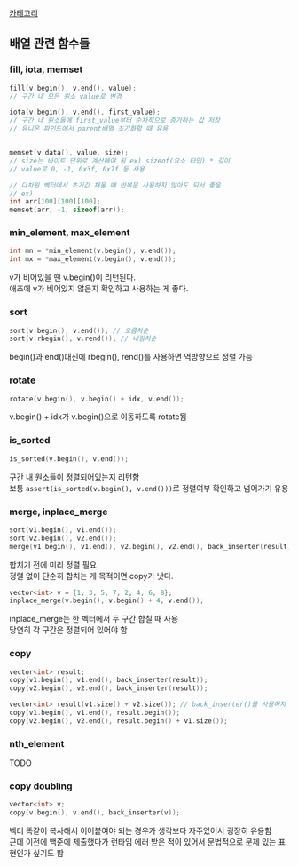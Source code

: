 [카테고리](/README.md)
## 배열 관련 함수들
### fill, iota, memset
```cpp
fill(v.begin(), v.end(), value);
// 구간 내 모든 원소 value로 변경

iota(v.begin(), v.end(), first_value);
// 구간 내 원소들에 first_value부터 순차적으로 증가하는 값 저장
// 유니온 파인드에서 parent배열 초기화할 때 유용


memset(v.data(), value, size);
// size는 바이트 단위로 계산해야 됨 ex) sizeof(요소 타입) * 길이
// value로 0, -1, 0x3f, 0x7f 등 사용

// 다차원 벡터에서 초기값 채울 때 반복문 사용하지 않아도 되서 좋음
// ex)
int arr[100][100][100];
memset(arr, -1, sizeof(arr));
```

### min_element, max_element
```cpp
int mn = *min_element(v.begin(), v.end());
int mx = *max_element(v.begin(), v.end());
```
v가 비어있을 땐 v.begin()이 리턴된다.   
애초에 v가 비어있지 않은지 확인하고 사용하는 게 좋다.   

### sort
```cpp
sort(v.begin(), v.end()); // 오름차순
sort(v.rbegin(), v.rend()); // 내림차순
```
begin()과 end()대신에 rbegin(), rend()를 사용하면 역방향으로 정렬 가능   

### rotate
```cpp
rotate(v.begin(), v.begin() + idx, v.end());
```
v.begin() + idx가 v.begin()으로 이동하도록 rotate됨   

### is_sorted
```cpp
is_sorted(v.begin(), v.end());
```
구간 내 원소들이 정렬되어있는지 리턴함   
보통 `assert(is_sorted(v.begin(), v.end()))`로 정렬여부 확인하고 넘어가기 유용   

### merge, inplace_merge
```cpp
sort(v1.begin(), v1.end());
sort(v2.begin(), v2.end());
merge(v1.begin(), v1.end(), v2.begin(), v2.end(), back_inserter(result));
```
합치기 전에 미리 정렬 필요     
정렬 없이 단순히 합치는 게 목적이면 copy가 낫다.   
```cpp
vector<int> v = {1, 3, 5, 7, 2, 4, 6, 8};
inplace_merge(v.begin(), v.begin() + 4, v.end());
```
inplace_merge는 한 벡터에서 두 구간 합칠 때 사용   
당연히 각 구간은 정렬되어 있어야 함   

### copy
```cpp
vector<int> result;
copy(v1.begin(), v1.end(), back_inserter(result));
copy(v2.begin(), v2.end(), back_inserter(result));

vector<int> result(v1.size() + v2.size()); // back_inserter()를 사용하지 않는 경우엔 미리 필요한 크기만큼 할당 필요
copy(v1.begin(), v1.end(), result.begin());
copy(v2.begin(), v2.end(), result.begin() + v1.size());
```

### nth_element
TODO

### copy doubling
```cpp
vector<int> v;
copy(v.begin(), v.end(), back_inserter(v));
```
벡터 똑같이 복사해서 이어붙여야 되는 경우가 생각보다 자주있어서 굉장히 유용함   
근데 이전에 백준에 제출했다가 런타임 에러 받은 적이 있어서 문법적으로 문제 있는 표현인가 싶기도 함   